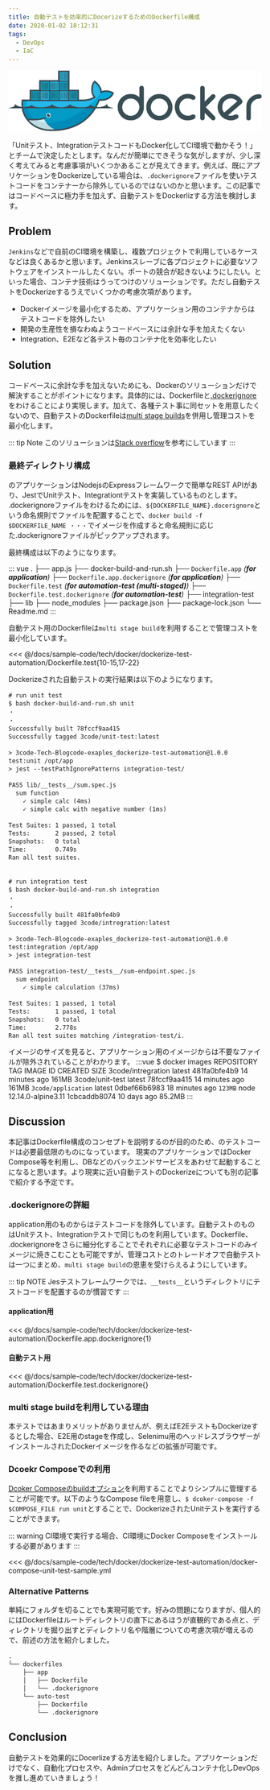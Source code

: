 ```yaml
---
title: 自動テストを効率的にDocerizeするためのDockerfile構成
date: 2020-01-02 18:12:31
tags:
  - DevOps
  - IaC
---
```


![main image](./docker.png)

「Unitテスト、IntegrationテストコードもDocker化してCI環境で動かそう！」とチームで決定したとします。なんだが簡単にできそうな気がしますが、少し深く考えてみると考慮事項がいくつかあることが見えてきます。例えば、既にアプリケーションをDockerizeしている場合は、`.dockerignore`ファイルを使いテストコードをコンテナーから除外しているのではないのかと思います。この記事ではコードベースに極力手を加えず、自動テストをDockerlizする方法を検討します。

## Problem
`Jenkins`などで自前のCI環境を構築し、複数プロジェクトで利用しているケースなどは良くあるかと思います。Jenkinsスレーブに各プロジェクトに必要なソフトウェアをインストールしたくない。ポートの競合が起きないようにしたい。といった場合、コンテナ技術はうってつけのソリューションです。ただし自動テストをDockerizeするうえでいくつかの考慮次項があります。

* Dockerイメージを最小化するため、アプリケーション用のコンテナからはテストコードを除外したい
* 開発の生産性を損なわぬようコードべースには余計な手を加えたくない
* Integration、E2Eなど各テスト毎のコンテナ化を効率化したい

## Solution
コードベースに余計な手を加えないためにも、Dockerのソリューションだけで解決することがポイントになります。具体的には、Dockerfileと[.dockerignore](https://docs.docker.com/engine/reference/builder/#dockerignore-file)をわけることにより実現します。加えて、各種テスト事に同セットを用意したくないので、自動テストのDockerfileは[multi stage builds](https://docs.docker.com/develop/develop-images/multistage-build/)を併用し管理コストを最小化します。

::: tip Note
このソリューションは[Stack overflow](https://stackoverflow.com/a/57774684)を参考にしています
:::

### 最終ディレクトリ構成
<SampleCode />のアプリケーションはNodejsのExpressフレームワークで簡単なREST APIがあり、JestでUnitテスト、Integrationtテストを実装しているものとします。
.dockerignoreファイルをわけるためには、`${DOCKERFILE_NAME}.docerignore`という命名規則でファイルを配置することで、`docker build -f $DOCKERFILE_NAME ・・・`でイメージを作成すると命名規則に応じた.dockerignoreファイルがピックアップされます。

最終構成は以下のようになります。

::: vue
.
├── app.js
├── docker-build-and-run.sh
├── `Dockerfile.app` _(**for application**)_
├── `Dockerfile.app.dockerignore` _(**for application**)_
├── `Dockerfile.test` _(**for automation-test (multi-staged)**)_
├── `Dockerfile.test.dockerignore` _(**for automation-test**)_
├── integration-test
├── lib
├── node_modules
├── package.json
├── package-lock.json
└── Readme.md
:::

自動テスト用のDockerfileは`multi stage build`を利用することで管理コストを最小化しています。

<<< @/docs/sample-code/tech/docker/dockerize-test-automation/Dockerfile.test{10-15,17-22}

Dockerizeされた自動テストの実行結果は以下のようになります。
```
# run unit test
$ bash docker-build-and-run.sh unit
・
・
Successfully built 78fccf9aa415
Successfully tagged 3code/unit-test:latest

> 3code-Tech-Blogcode-exaples_dockerize-test-automation@1.0.0 test:unit /opt/app
> jest --testPathIgnorePatterns integration-test/

PASS lib/__tests__/sum.spec.js
  sum function
    ✓ simple calc (4ms)
    ✓ simple calc with negative number (1ms)

Test Suites: 1 passed, 1 total
Tests:       2 passed, 2 total
Snapshots:   0 total
Time:        0.749s
Ran all test suites.


# run integration test
$ bash docker-build-and-run.sh integration
・
・
Successfully built 481fa0bfe4b9
Successfully tagged 3code/intregration:latest

> 3code-Tech-Blogcode-exaples_dockerize-test-automation@1.0.0 test:integration /opt/app
> jest integration-test

PASS integration-test/__tests__/sum-endpoint.spec.js
  sum endpoint
    ✓ simple calculation (37ms)

Test Suites: 1 passed, 1 total
Tests:       1 passed, 1 total
Snapshots:   0 total
Time:        2.778s
Ran all test suites matching /integration-test/i.
```

イメージのサイズを見ると、アプリケーション用のイメージからは不要なファイルが除外されていることがわかります。
:::vue
$ docker images
REPOSITORY           TAG                  IMAGE ID            CREATED             SIZE
3code/intregration   latest               481fa0bfe4b9        14 minutes ago      161MB
3code/unit-test      latest               78fccf9aa415        14 minutes ago      161MB
`3code/application`     latest               0dbef66b6983        18 minutes ago      `123MB`
node                 12.14.0-alpine3.11   1cbcaddb8074        10 days ago         85.2MB
:::

## Discussion
本記事はDockerfile構成のコンセプトを説明するのが目的のため、<SampleCode/>のテストコードは必要最低限のものになっています。
現実のアプリケーションではDocker Compose等を利用し、DBなどのバックエンドサービスをあわせて起動することになると思います。より現実に近い自動テストのDockerizeについても別の記事で紹介する予定です。

### .dockerignoreの詳細
application用のものからはテストコードを除外しています。自動テストのものはUnitテスト、Integrationテストで同じものを利用しています。Dockerfile、 .dockerignoreをさらに細分化することでそれぞれに必要なテストコードのみイメージに焼きこむことも可能ですが、管理コストとのトレードオフで自動テストは一つにまとめ、`multi stage build`の恩恵を受けらえるようにしています。

::: tip NOTE
Jesテストフレームワークでは、`__tests__`というディレクトリにテストコードを配置するのが慣習です
:::

#### application用
<<< @/docs/sample-code/tech/docker/dockerize-test-automation/Dockerfile.app.dockerignore{1}

#### 自動テスト用
<<< @/docs/sample-code/tech/docker/dockerize-test-automation/Dockerfile.test.dockerignore{}

### multi stage buildを利用している理由
本テストではあまりメリットがありませんが、例えばE2EテストもDockerizeするとした場合、E2E用のstageを作成し、Selenimu用のヘッドレスブラウザーがインストールされたDockerイメージを作るなどの拡張が可能です。

### Dcoekr Composeでの利用
[Dcoker Composeのbuildオプション](https://docs.docker.com/compose/compose-file/#build)を利用することでよりシンプルに管理することが可能です。以下のようなCompose fileを用意し、`$ dcoker-compose -f $COMPOSE_FILE run unit`とすることで、DockerizeされたUnitテストを実行することができます。

::: warning
CI環境で実行する場合、CI環境にDocker Composeをインストールする必要があります
:::


<<< @/docs/sample-code/tech/docker/dockerize-test-automation/docker-compose-unit-test-sample.yml

### Alternative Patterns
単純にフォルダを切ることでも実現可能です。好みの問題になりますが、個人的にはDockerfileはルートディレクトリの直下にあるほうが直観的である点と、ディレクトリを掘り出すとディレクトリ名や階層についての考慮次項が増えるので、前述の方法を紹介しました。

```
.
└── dockerfiles
    ├── app
    │   ├── Dockerfile
    │   └── .dockerignore
    └── auto-test
        ├── Dockerfile
        └── .dockerignore

```

## Conclusion
自動テストを効果的にDocerlizeする方法を紹介しました。アプリケーションだけでなく、自動化プロセスや、Adminプロセスをどんどんコンテナ化しDevOpsを推し進めていきましょう！
